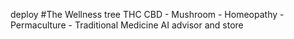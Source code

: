 deploy #The Wellness tree
THC CBD - Mushroom - Homeopathy  - Permaculture - Traditional Medicine AI advisor and store

